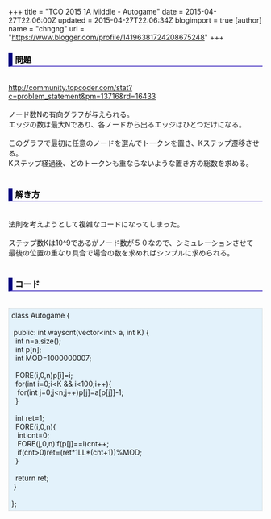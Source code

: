 +++
title = "TCO 2015 1A Middle - Autogame"
date = 2015-04-27T22:06:00Z
updated = 2015-04-27T22:06:34Z
blogimport = true 
[author]
	name = "chngng"
	uri = "https://www.blogger.com/profile/14196381724208675248"
+++

<div dir="ltr" style="text-align: left;" trbidi="on"><h3 style="border-bottom: 2px solid slateblue; border-left: 8px solid navy; color: black; padding: 0px 0px 1px 5px;">問題 </h3><br /><a href="http://community.topcoder.com/stat?c=problem_statement&amp;pm=13716&amp;rd=16433" target="_blank">http://community.topcoder.com/stat?c=problem_statement&amp;pm=13716&amp;rd=16433</a><br /><br />ノード数Nの有向グラフが与えられる。<br />エッジの数は最大Nであり、各ノードから出るエッジはひとつだけになる。<br /><br />このグラフで最初に任意のノードを選んでトークンを置き、Kステップ遷移させる。<br />Kステップ経過後、どのトークンも重ならないような置き方の総数を求める。<br /><br /><h3 style="border-bottom: 2px solid slateblue; border-left: 8px solid navy; color: black; padding: 0px 0px 1px 5px;">解き方 </h3><br />法則を考えようとして複雑なコードになってしまった。<br /><br />ステップ数Kは10^9であるがノード数が５０なので、シミュレーションさせて<br />最後の位置の重なり具合で場合の数を求めればシンプルに求められる。<br /><br /><h3 style="border-bottom: 2px solid slateblue; border-left: 8px solid navy; color: black; padding: 0px 0px 1px 5px;">コード </h3><br /><div style="background-color: #e3f2fb; border: 1px dotted #CCCCCC; padding: 5px;">class Autogame {<br /><br /><span class="Apple-tab-span" style="white-space: pre;"> </span>public: int wayscnt(vector&lt;int&gt; a, int K) {<br /><span class="Apple-tab-span" style="white-space: pre;">  </span>int n=a.size();<br /><span class="Apple-tab-span" style="white-space: pre;">  </span>int p[n];<br /><span class="Apple-tab-span" style="white-space: pre;">  </span>int MOD=1000000007;<br /><br /><span class="Apple-tab-span" style="white-space: pre;">  </span>FORE(i,0,n)p[i]=i;<br /><span class="Apple-tab-span" style="white-space: pre;">  </span>for(int i=0;i&lt;K &amp;&amp; i&lt;100;i++){<br /><span class="Apple-tab-span" style="white-space: pre;">   </span>for(int j=0;j&lt;n;j++)p[j]=a[p[j]]-1;<br /><span class="Apple-tab-span" style="white-space: pre;">  </span>}<br /><br /><span class="Apple-tab-span" style="white-space: pre;">  </span>int ret=1;<br /><span class="Apple-tab-span" style="white-space: pre;">  </span>FORE(i,0,n){<br /><span class="Apple-tab-span" style="white-space: pre;">   </span>int cnt=0;<br /><span class="Apple-tab-span" style="white-space: pre;">   </span>FORE(j,0,n)if(p[j]==i)cnt++;<br /><span class="Apple-tab-span" style="white-space: pre;">   </span>if(cnt&gt;0)ret=(ret*1LL*(cnt+1))%MOD;<br /><span class="Apple-tab-span" style="white-space: pre;">  </span>}<br /><br /><span class="Apple-tab-span" style="white-space: pre;">  </span>return ret;<br /><span class="Apple-tab-span" style="white-space: pre;"> </span>}<br /><br />};</div></div>
